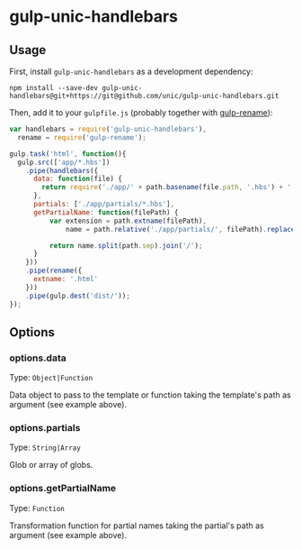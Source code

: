 # gulp-unic-handlebars

## Usage

First, install `gulp-unic-handlebars` as a development dependency:

```shell
npm install --save-dev gulp-unic-handlebars@git+https://git@github.com/unic/gulp-unic-handlebars.git
```

Then, add it to your `gulpfile.js` (probably together with [gulp-rename](https://www.npmjs.com/package/gulp-rename)):

```javascript
var handlebars = require('gulp-unic-handlebars'),
  rename = require('gulp-rename');

gulp.task('html', function(){
  gulp.src(['app/*.hbs'])
    .pipe(handlebars({
      data: function(file) {
        return require('./app/' + path.basename(file.path, '.hbs') + '.json');
      },
      partials: ['./app/partials/*.hbs'],
      getPartialName: function(filePath) {
          var extension = path.extname(filePath),
              name = path.relative('./app/partials/', filePath).replace(extension, '');

          return name.split(path.sep).join('/');
      }
    }))
    .pipe(rename({
      extname: '.html'
    }))
    .pipe(gulp.dest('dist/'));
});
```


## Options

### options.data
Type: `Object|Function`

Data object to pass to the template or function taking the template's path as argument (see example above).

### options.partials
Type: `String|Array`

Glob or array of globs.

### options.getPartialName
Type: `Function`

Transformation function for partial names taking the partial's path as argument (see example above).
